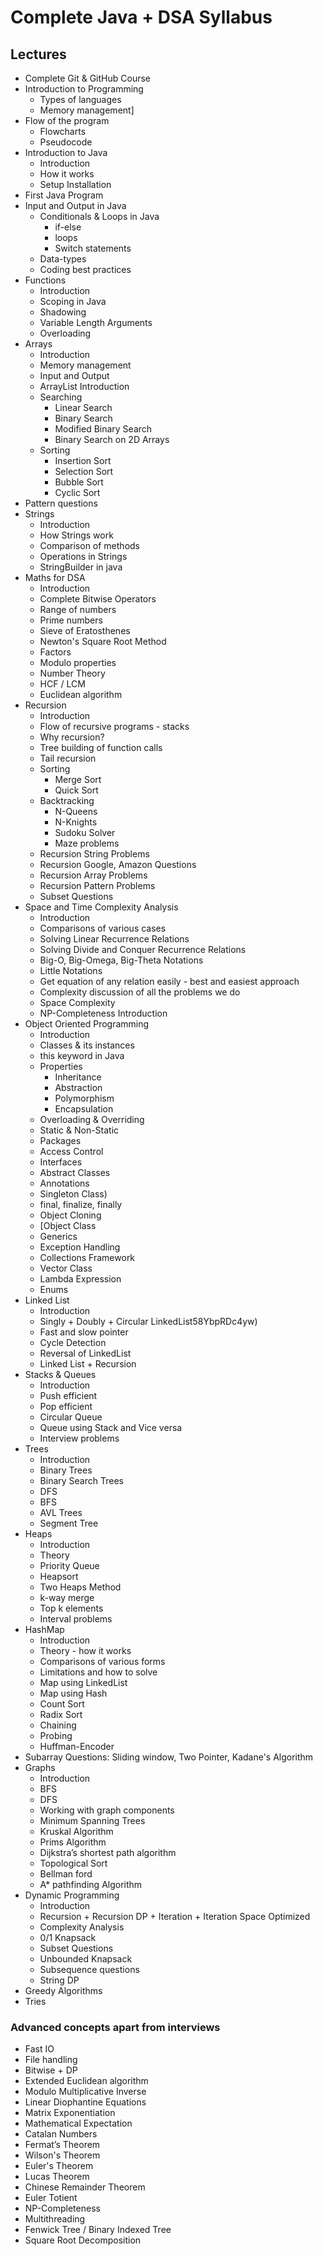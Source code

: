 # Complete Java + DSA Syllabus

## Lectures

- Complete Git & GitHub Course
- Introduction to Programming
  - Types of languages
  - Memory management]
- Flow of the program
  - Flowcharts
  - Pseudocode
- Introduction to Java
  - Introduction
  - How it works
  - Setup Installation
- First Java Program
- Input and Output in Java
  - Conditionals & Loops in Java
    - if-else
    - loops
    - Switch statements
  - Data-types
  - Coding best practices
- Functions
  - Introduction
  - Scoping in Java
  - Shadowing
  - Variable Length Arguments
  - Overloading
- Arrays
  - Introduction
  - Memory management
  - Input and Output
  - ArrayList Introduction
  - Searching
    - Linear Search
    - Binary Search
    - Modified Binary Search
    - Binary Search on 2D Arrays
  - Sorting
    - Insertion Sort
    - Selection Sort
    - Bubble Sort
    - Cyclic Sort
- Pattern questions
- Strings
  - Introduction
  - How Strings work
  - Comparison of methods
  - Operations in Strings
  - StringBuilder in java
- Maths for DSA
  - Introduction
  - Complete Bitwise Operators
  - Range of numbers
  - Prime numbers
  - Sieve of Eratosthenes
  - Newton's Square Root Method
  - Factors
  - Modulo properties
  - Number Theory
  - HCF / LCM
  - Euclidean algorithm
- Recursion
  - Introduction
  - Flow of recursive programs - stacks
  - Why recursion?
  - Tree building of function calls
  - Tail recursion
  - Sorting
    - Merge Sort
    - Quick Sort
  - Backtracking
    - N-Queens
    - N-Knights
    - Sudoku Solver
    - Maze problems
  - Recursion String Problems
  - Recursion Google, Amazon Questions
  - Recursion Array Problems
  - Recursion Pattern Problems
  - Subset Questions
- Space and Time Complexity Analysis
  - Introduction
  - Comparisons of various cases
  - Solving Linear Recurrence Relations
  - Solving Divide and Conquer Recurrence Relations
  - Big-O, Big-Omega, Big-Theta Notations
  - Little Notations
  - Get equation of any relation easily - best and easiest approach
  - Complexity discussion of all the problems we do
  - Space Complexity
  - NP-Completeness Introduction
- Object Oriented Programming
  - Introduction
  - Classes & its instances
  - this keyword in Java
  - Properties
    - Inheritance
    - Abstraction
    - Polymorphism
    - Encapsulation
  - Overloading & Overriding
  - Static & Non-Static
  - Packages
  - Access Control
  - Interfaces
  - Abstract Classes
  - Annotations
  - Singleton Class)
  - final, finalize, finally
  - Object Cloning
  - [Object Class
  - Generics
  - Exception Handling
  - Collections Framework
  - Vector Class
  - Lambda Expression
  - Enums
- Linked List
  - Introduction
  - Singly + Doubly + Circular LinkedList58YbpRDc4yw)
  - Fast and slow pointer
  - Cycle Detection
  - Reversal of LinkedList
  - Linked List + Recursion
- Stacks & Queues
  - Introduction
  - Push efficient
  - Pop efficient
  - Circular Queue
  - Queue using Stack and Vice versa
  - Interview problems
- Trees
  - Introduction
  - Binary Trees
  - Binary Search Trees
  - DFS
  - BFS
  - AVL Trees
  - Segment Tree
- Heaps
  - Introduction
  - Theory
  - Priority Queue
  - Heapsort
  - Two Heaps Method
  - k-way merge
  - Top k elements
  - Interval problems
- HashMap
  - Introduction
  - Theory - how it works
  - Comparisons of various forms
  - Limitations and how to solve
  - Map using LinkedList
  - Map using Hash
  - Count Sort
  - Radix Sort
  - Chaining
  - Probing
  - Huffman-Encoder
- Subarray Questions: Sliding window, Two Pointer, Kadane's Algorithm
- Graphs
  - Introduction
  - BFS
  - DFS
  - Working with graph components
  - Minimum Spanning Trees
  - Kruskal Algorithm
  - Prims Algorithm
  - Dijkstra’s shortest path algorithm
  - Topological Sort
  - Bellman ford
  - A\* pathfinding Algorithm
- Dynamic Programming
  - Introduction
  - Recursion + Recursion DP + Iteration + Iteration Space Optimized
  - Complexity Analysis
  - 0/1 Knapsack
  - Subset Questions
  - Unbounded Knapsack
  - Subsequence questions
  - String DP
- Greedy Algorithms
- Tries

### Advanced concepts apart from interviews

- Fast IO
- File handling
- Bitwise + DP
- Extended Euclidean algorithm
- Modulo Multiplicative Inverse
- Linear Diophantine Equations
- Matrix Exponentiation
- Mathematical Expectation
- Catalan Numbers
- Fermat’s Theorem
- Wilson's Theorem
- Euler's Theorem
- Lucas Theorem
- Chinese Remainder Theorem
- Euler Totient
- NP-Completeness
- Multithreading
- Fenwick Tree / Binary Indexed Tree
- Square Root Decomposition
